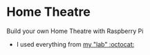 # Home Theatre

Build your own Home Theatre with Raspberry Pi
<br>
<ul>
<li>I used everything from <a href="https://github.com/pavolorem/RaspberryPi4#readme">my "lab" :octocat:</a></li>
</ul>
